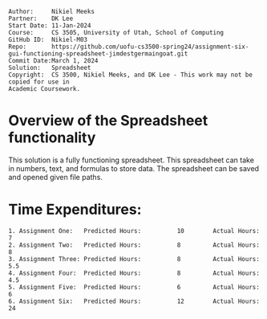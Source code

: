 ﻿
```
Author:     Nikiel Meeks
Partner:    DK Lee
Start Date: 11-Jan-2024
Course:     CS 3505, University of Utah, School of Computing
GitHub ID:  Nikiel-M03
Repo:       https://github.com/uofu-cs3500-spring24/assignment-six-gui-functioning-spreadsheet-jimdestgermaingoat.git
Commit Date:March 1, 2024
Solution:   Spreadsheet
Copyright:  CS 3500, Nikiel Meeks, and DK Lee - This work may not be copied for use in
Academic Coursework.
```

# Overview of the Spreadsheet functionality

This solution is a fully functioning spreadsheet. This spreadsheet can take in numbers, text,
and formulas to store data. The spreadsheet can be saved and opened given file paths.

# Time Expenditures:

    1. Assignment One:   Predicted Hours:          10        Actual Hours:   7
    2. Assignment Two:   Predicted Hours:          8         Actual Hours:   8
    3. Assignment Three: Predicted Hours:          8         Actual Hours:   5.5
    4. Assignment Four:  Predicted Hours:          8         Actual Hours:   4.5
    5. Assignment Five:  Predicted Hours:          6         Actual Hours:   6
    6. Assignment Six:   Predicted Hours:          12        Actual Hours:   24

